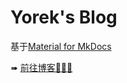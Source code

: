 # Yorek's Blog

基于[Material for MkDocs](https://squidfunk.github.io/mkdocs-material/)

➠ [前往博客🚀🚀🚀](https://blog.yorek.xyz/) 